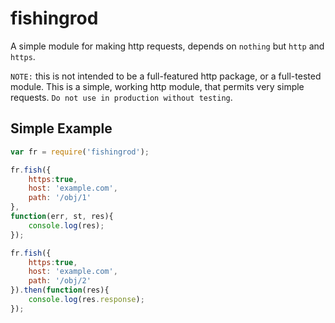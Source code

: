 # fishingrod

A simple module for making http requests, depends on `nothing` but `http` and `https`.

`NOTE:` this is not intended to be a full-featured http package, or a full-tested module. This is a simple,
working http module, that permits very simple requests. `Do not use in production without testing`.


## Simple Example

```javascript
var fr = require('fishingrod');

fr.fish({
	https:true,
	host: 'example.com',
	path: '/obj/1'
},
function(err, st, res){
	console.log(res);
});

fr.fish({
	https:true,
	host: 'example.com',
	path: '/obj/2'
}).then(function(res){
	console.log(res.response);
});


``` 